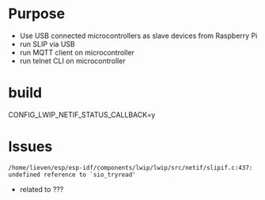 # Purpose
- Use USB connected microcontrollers as slave devices from Raspberry Pi 
- run SLIP via USB 
- run MQTT client on microcontroller
- run telnet CLI on microcontroller
# build 
CONFIG_LWIP_NETIF_STATUS_CALLBACK=y

# Issues
```/home/lieven/esp/esp-idf/components/lwip/lwip/src/netif/slipif.c:437: undefined reference to `sio_tryread'```
- related to ???